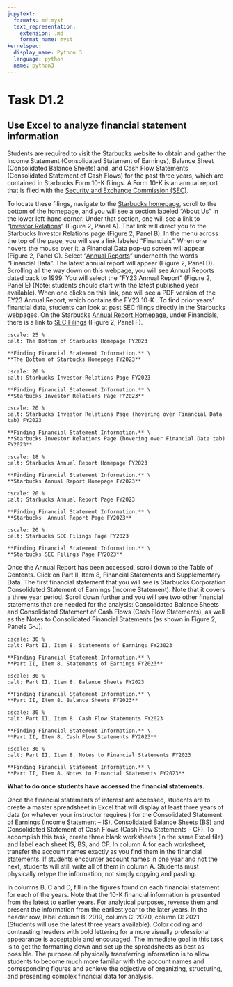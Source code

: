 ```yaml
---
jupytext:
  formats: md:myst
  text_representation:
    extension: .md
    format_name: myst
kernelspec:
  display_name: Python 3
  language: python
  name: python3
---
```


# Task D1.2

## Use Excel to analyze financial statement information

Students are required to visit the Starbucks website to obtain and gather the Income Statement (Consolidated Statement of Earnings), Balance Sheet (Consolidated Balance Sheets) and, and Cash Flow Statements (Consolidated Statement of Cash Flows) for the past three years, which are contained in Starbucks Form 10-K filings. A Form 10-K is an annual report that is filed with the [Security and Exchange Commission (SEC)](https://www.sec.gov/).  

To locate these filings, navigate to the [Starbucks homepage](https://www.starbucks.com/), scroll to the bottom of the homepage, and you will see a section labeled “About Us” in the lower left-hand corner. Under that section, one will see a link to “[Investor Relations](https://investor.starbucks.com/ir-home/default.aspx)” (Figure 2, Panel A). That link will direct you to the Starbucks Investor Relations page (Figure 2, Panel B). In the menu across the top of the page, you will see a link labeled “Financials”. When one hovers the mouse over it, a Financial Data pop-up screen will appear (Figure 2, Panel C).  Select “[Annual Reports](https://investor.starbucks.com/financials/annual-reports/default.aspx)” underneath the words “Financial Data”.  The latest annual report will appear (Figure 2, Panel D). Scrolling all the way down on this webpage, you will see Annual Reports dated back to 1999. You will select the "FY23 Annual Report" (Figure 2, Panel E) (Note: students should start with the latest published year available). When one clicks on this link, one will see a PDF version of the FY23 Annual Report, which contains the FY23 10-K . To find prior years’ financial data, students can look at past SEC filings directly in the Starbucks webpages. On the Starbucks [Annual Report Homepage](https://investor.starbucks.com/financials/annual-reports/default.aspx), under Financials, there is a link to [SEC Filings](https://investor.starbucks.com/financials/sec-filings/default.aspx) (Figure 2, Panel F). 

```{figure} images/The_bottom_of_Starbucks_Homepage_FY2023.jpg
:scale: 25 %
:alt: The Bottom of Starbucks Homepage FY2023

**Finding Financial Statement Information.** \
**The Bottom of Starbucks Homepage FY2023**
```

```{figure} images/Starbucks_Investor_Relations_Page_FY2023.jpg
:scale: 20 %
:alt: Starbucks Investor Relations Page FY2023

**Finding Financial Statement Information.** \
**Starbucks Investor Relations Page FY2023**
```

```{figure} images/Starbucks_Investor_Relations_Page_(hovering_over_Financial_Data_tab)_FY2023.jpg
:scale: 20 %
:alt: Starbucks Investor Relations Page (hovering over Financial Data tab) FY2023

**Finding Financial Statement Information.** \
**Starbucks Investor Relations Page (hovering over Financial Data tab) FY2023**
```

```{figure} images/Starbucks_Annual_Report_Homepage_FY2023.jpg
:scale: 18 %
:alt: Starbucks Annual Report Homepage FY2023

**Finding Financial Statement Information.** \
**Starbucks Annual Report Homepage FY2023**
```

```{figure} images/Starbucks_2023_Annual_Report_Page_FY2023.jpg
:scale: 20 %
:alt: Starbucks Annual Report Page FY2023

**Finding Financial Statement Information.** \
**Starbucks  Annual Report Page FY2023**
```

```{figure} images/Starbucks_SEC_Filings_Page_FY2023.jpg
:scale: 20 %
:alt: Starbucks SEC Filings Page FY2023

**Finding Financial Statement Information.** \
**Starbucks SEC Filings Page FY2023**
```

Once the Annual Report has been accessed, scroll down to the Table of Contents. Click on Part II, Item 8, Financial Statements and Supplementary Data. The first financial statement that you will see is Starbucks Corporation Consolidated Statement of Earnings (Income Statement). Note that it covers a three year period. Scroll down further and you will see two other financial statements that are needed for the analysis: Consolidated Balance Sheets and Consolidated Statement of Cash Flows (Cash Flow Statements), as well as the Notes to Consolidated Financial Statements (as shown in Figure 2, Panels G-J).

```{figure} images/Statements_of_Earnings_FY2023.jpg
:scale: 30 %
:alt: Part II, Item 8. Statements of Earnings FY23023

**Finding Financial Statement Information.** \
**Part II, Item 8. Statements of Earnings FY2023**
```

```{figure} images/Balance_Sheets_FY2023.jpg
:scale: 30 %
:alt: Part II, Item 8. Balance Sheets FY2023

**Finding Financial Statement Information.** \
**Part II, Item 8. Balance Sheets FY2023**
```

```{figure} images/Cash_Flow_Statements_FY2023.jpg
:scale: 30 %
:alt: Part II, Item 8. Cash Flow Statements FY2023

**Finding Financial Statement Information.** \
**Part II, Item 8. Cash Flow Statements FY2023**
```

```{figure} images/Notes_to_Financials_FY2023.jpg
:scale: 30 %
:alt: Part II, Item 8. Notes to Financial Statements FY2023

**Finding Financial Statement Information.** \
**Part II, Item 8. Notes to Financial Statements FY2023**
```

**What to do once students have accessed the financial statements.**

Once the financial statements of interest are accessed, students are to create a master spreadsheet in Excel that will display at least three years of data (or whatever your instructor requires ) for the Consolidated Statement of Earnings (Income Statement – IS), Consolidated Balance Sheets (BS) and Consolidated Statement of Cash Flows (Cash Flow Statements - CF). To accomplish this task, create three blank worksheets (in the same Excel file) and label each sheet IS, BS, and CF. In column A for each worksheet, transfer the account names exactly as you find them in the financial statements. If students encounter account names in one year and not the next, students will still write all of them in column A. Students must physically retype the information, not simply copying and pasting.
 
In columns B, C and D, fill in the figures found on each financial statement for each of the years. Note that the 10-K financial information is presented from the latest to earlier years.  For analytical purposes, reverse them and present the information from the earliest year to the later years. In the header row, label column B: 2019, column C: 2020, column D: 2021 (Students will use the latest three years available). Color coding and contrasting headers with bold lettering for a more visually professional appearance is acceptable and encouraged. The immediate goal in this task is to get the formatting down and set up the spreadsheets as best as possible.
The purpose of physically transferring information is to allow students to become much more familiar with the account names and corresponding figures and achieve the objective of organizing, structuring, and presenting complex financial data for analysis. 
